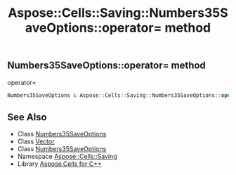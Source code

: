 ﻿---
title: Aspose::Cells::Saving::Numbers35SaveOptions::operator= method
linktitle: operator=
second_title: Aspose.Cells for C++ API Reference
description: 'Aspose::Cells::Saving::Numbers35SaveOptions::operator= method. operator= in C++.'
type: docs
weight: 300
url: /cpp/aspose.cells.saving/numbers35saveoptions/operator_asm/
---
## Numbers35SaveOptions::operator= method


operator=

```cpp
Numbers35SaveOptions & Aspose::Cells::Saving::Numbers35SaveOptions::operator=(const Numbers35SaveOptions &src)
```

## See Also

* Class [Numbers35SaveOptions](../)
* Class [Vector](../../../aspose.cells/vector/)
* Class [Numbers35SaveOptions](../)
* Namespace [Aspose::Cells::Saving](../../)
* Library [Aspose.Cells for C++](../../../)

